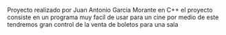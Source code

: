 Proyecto realizado por Juan Antonio Garcia Morante en C++
el proyecto consiste en un programa muy facil de usar
para un cine por medio de este tendremos gran control de la 
venta de boletos para una sala
